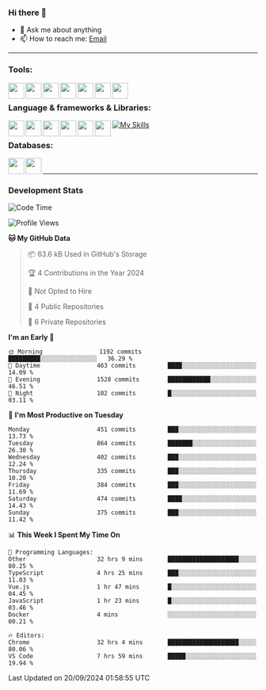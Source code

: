 ### Hi there 👋

- 💬 Ask me about anything
- 📫 How to reach me: [Email]

---

### Tools:
<img align='left' height="32" width="32" src="https://cdn.jsdelivr.net/npm/simple-icons@4.8.0/icons/phpstorm.svg" />
<img align='left' height="32" width="32" src="https://cdn.jsdelivr.net/npm/simple-icons@4.8.0/icons/webstorm.svg" />
<img align='left' height="32" width="32" src="https://cdn.jsdelivr.net/npm/simple-icons@4.8.0/icons/visualstudiocode.svg" />
<img align='left' height="32" width="32" src="https://cdn.jsdelivr.net/npm/simple-icons@4.8.0/icons/sublimetext.svg" />
<img align='left' height="32" width="32" src="https://cdn.jsdelivr.net/npm/simple-icons@4.8.0/icons/laragon.svg" />
<img align='left' height="32" width="32" src="https://cdn.jsdelivr.net/npm/simple-icons@4.8.0/icons/docker.svg" />
<img align='left' height="32" width="32" src="https://cdn.jsdelivr.net/npm/simple-icons@4.8.0/icons/amazonaws.svg" />
<br>

### Language & frameworks & Libraries:
[![My Skills](https://skillicons.dev/icons?i=java,spring,nodejs,typescript,laravel&theme=dark)](https://skillicons.dev)
<img align='left' height="32" width="32" src="https://cdn.jsdelivr.net/npm/simple-icons@4.8.0/icons/laravel.svg" />
<img align='left' height="32" width="32" src="https://cdn.jsdelivr.net/npm/simple-icons@4.8.0/icons/vue-dot-js.svg" />
<img align='left' height="32" width="32" src="https://cdn.jsdelivr.net/npm/simple-icons@4.8.0/icons/node-dot-js.svg" />
<img align='left' height="32" width="32" src="https://cdn.jsdelivr.net/npm/simple-icons@4.8.0/icons/jquery.svg" />
<img align='left' height="32" width="32" src="https://cdn.jsdelivr.net/npm/simple-icons@4.8.0/icons/sass.svg" />
<img align='left' height="32" width="32" src="https://cdn.jsdelivr.net/npm/simple-icons@4.8.0/icons/tailwindcss.svg" />
<br>

### Databases:
<img align='left' height="32" width="32" src="https://cdn.jsdelivr.net/npm/simple-icons@4.8.0/icons/mysql.svg" />
<img align='left' height="32" width="32" src="https://cdn.jsdelivr.net/npm/simple-icons@4.8.0/icons/microsoftsqlserver.svg" />
<br>

---
### Development Stats
<!--START_SECTION:waka-->
![Code Time](http://img.shields.io/badge/Code%20Time-5%2C170%20hrs%205%20mins-blue)

![Profile Views](http://img.shields.io/badge/Profile%20Views-0-blue)

**🐱 My GitHub Data** 

> 📦 63.6 kB Used in GitHub's Storage 
 > 
> 🏆 4 Contributions in the Year 2024
 > 
> 🚫 Not Opted to Hire
 > 
> 📜 4 Public Repositories 
 > 
> 🔑 6 Private Repositories 
 > 
**I'm an Early 🐤** 

```text
🌞 Morning                1192 commits        █████████░░░░░░░░░░░░░░░░   36.29 % 
🌆 Daytime                463 commits         ████░░░░░░░░░░░░░░░░░░░░░   14.09 % 
🌃 Evening                1528 commits        ████████████░░░░░░░░░░░░░   46.51 % 
🌙 Night                  102 commits         █░░░░░░░░░░░░░░░░░░░░░░░░   03.11 % 
```
📅 **I'm Most Productive on Tuesday** 

```text
Monday                   451 commits         ███░░░░░░░░░░░░░░░░░░░░░░   13.73 % 
Tuesday                  864 commits         ███████░░░░░░░░░░░░░░░░░░   26.30 % 
Wednesday                402 commits         ███░░░░░░░░░░░░░░░░░░░░░░   12.24 % 
Thursday                 335 commits         ███░░░░░░░░░░░░░░░░░░░░░░   10.20 % 
Friday                   384 commits         ███░░░░░░░░░░░░░░░░░░░░░░   11.69 % 
Saturday                 474 commits         ████░░░░░░░░░░░░░░░░░░░░░   14.43 % 
Sunday                   375 commits         ███░░░░░░░░░░░░░░░░░░░░░░   11.42 % 
```


📊 **This Week I Spent My Time On** 

```text
💬 Programming Languages: 
Other                    32 hrs 9 mins       ████████████████████░░░░░   80.25 % 
TypeScript               4 hrs 25 mins       ███░░░░░░░░░░░░░░░░░░░░░░   11.03 % 
Vue.js                   1 hr 47 mins        █░░░░░░░░░░░░░░░░░░░░░░░░   04.45 % 
JavaScript               1 hr 23 mins        █░░░░░░░░░░░░░░░░░░░░░░░░   03.46 % 
Docker                   4 mins              ░░░░░░░░░░░░░░░░░░░░░░░░░   00.21 % 

🔥 Editors: 
Chrome                   32 hrs 4 mins       ████████████████████░░░░░   80.06 % 
VS Code                  7 hrs 59 mins       █████░░░░░░░░░░░░░░░░░░░░   19.94 % 
```


 Last Updated on 20/09/2024 01:58:55 UTC
<!--END_SECTION:waka-->

[huyviet]: https://huynguyenviet.vn/
[EMAIl]: https://mail.google.com/mail/u/0/?fs=1&tf=cm&source=mailto&to=huynguyenviet0110@gmail.com
